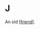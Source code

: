 # J
An old [[friend]].

[//begin]: # "Autogenerated link references for markdown compatibility"
[friend]: friend "Friend"
[//end]: # "Autogenerated link references"